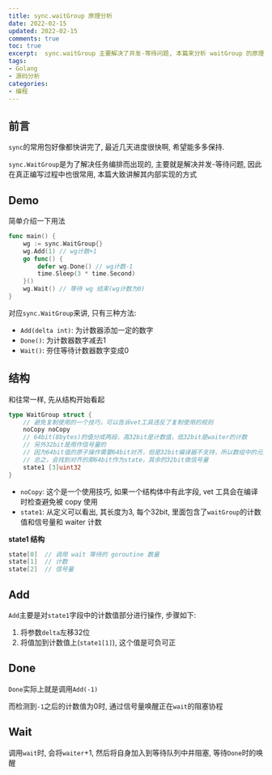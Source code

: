 ```yaml
---
title: sync.waitGroup 原理分析
date: 2022-02-15            
updated: 2022-02-15         
comments: true              
toc: true                   
excerpt:  sync.waitGroup 主要解决了并发-等待问题, 本篇来分析 waitGroup 的原理
tags:                       
- Golang
- 源码分析
categories:                 
- 编程
---
```


## 前言

`sync`的常用包好像都快讲完了, 最近几天进度很快啊, 希望能多多保持.

`sync.WaitGroup`是为了解决任务编排而出现的, 主要就是解决并发-等待问题, 因此在真正编写过程中也很常用, 本篇大致讲解其内部实现的方式

## Demo

简单介绍一下用法

``` go
func main() {
	wg := sync.WaitGroup{}
	wg.Add(1) // wg计数+1
	go func() {
		defer wg.Done() // wg计数-1
		time.Sleep(3 * time.Second)
	}()
	wg.Wait() // 等待 wg 结束(wg计数为0)
}
```

对应`sync.WaitGroup`来讲, 只有三种方法: 

- `Add(delta int)`: 为计数器添加一定的数字
- `Done()`: 为计数器数字减去1
- `Wait()`: 夯住等待计数器数字变成0

## 结构

和往常一样, 先从结构开始看起

``` go
type WaitGroup struct {
    // 避免复制使用的一个技巧，可以告诉vet工具违反了复制使用的规则
    noCopy noCopy
    // 64bit(8bytes)的值分成两段，高32bit是计数值，低32bit是waiter的计数
    // 另外32bit是用作信号量的
    // 因为64bit值的原子操作需要64bit对齐，但是32bit编译器不支持，所以数组中的元素在不同的架构中不一样，具体处理看下面的方法
    // 总之，会找到对齐的那64bit作为state，其余的32bit做信号量
    state1 [3]uint32
}
```

- `noCopy`: 这个是一个使用技巧, 如果一个结构体中有此字段, vet 工具会在编译时检查避免被 copy 使用
- `state1`: 从定义可以看出, 其长度为3, 每个32bit, 里面包含了`waitGroup`的计数值和信号量和 waiter 计数

**state1 结构**

``` go
state[0]  // 调用 wait 等待的 goroutine 数量
state[1]  // 计数
state[2]  // 信号量
```

## Add

`Add`主要是对`state1`字段中的计数值部分进行操作, 步骤如下:

1. 将参数`delta`左移32位
2. 将值加到计数值上(`state1[1]`), 这个值是可负可正

## Done

`Done`实际上就是调用`Add(-1)`

而检测到`-1`之后的计数值为0时, 通过信号量唤醒正在`wait`的阻塞协程

## Wait

调用`wait`时, 会将`waiter`+1, 然后将自身加入到等待队列中并阻塞, 等待`Done`时的唤醒















